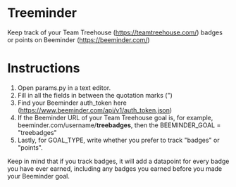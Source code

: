 # Treeminder

Keep track of your Team Treehouse (https://teamtreehouse.com/) badges or points on Beeminder (https://beeminder.com/)

# Instructions

1. Open params.py in a text editor.
2. Fill in all the fields in between the quotation marks (")
3. Find your Beeminder auth_token here (https://www.beeminder.com/api/v1/auth_token.json)
4. If the Beeminder URL of your Team Treehouse goal is, for example, beeminder.com/username/**treebadges**, then the BEEMINDER_GOAL = "treebadges"
5. Lastly, for GOAL_TYPE, write whether you prefer to track "badges" or "points". 

Keep in mind that if you track badges, it will add a datapoint for every badge you have ever earned, including any badges you earned before you made your Beeminder goal.
